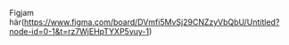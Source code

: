 Figjam här(https://www.figma.com/board/DVmfi5MvSj29CNZzyVbQbU/Untitled?node-id=0-1&t=rz7WjEHpTYXP5vuy-1)
